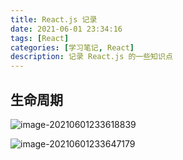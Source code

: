 ```yaml
---
title: React.js 记录
date: 2021-06-01 23:34:16
tags: [React]
categories: [学习笔记, React]
description: 记录 React.js 的一些知识点
---
```


## 生命周期

![image-20210601233618839](https://maples31-blog.oss-cn-beijing.aliyuncs.com/img/image-20210601233618839.png)

![image-20210601233647179](https://maples31-blog.oss-cn-beijing.aliyuncs.com/img/image-20210601233647179.png)